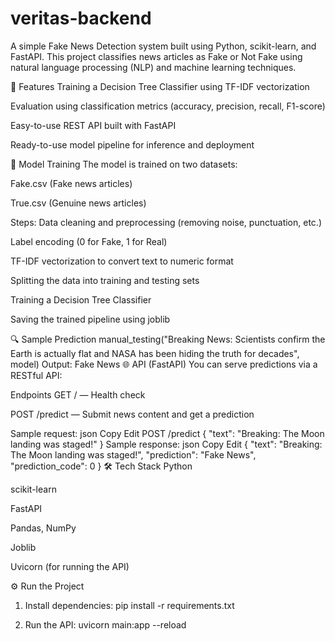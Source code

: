 ﻿# veritas-backend

A simple  Fake News Detection system built using Python, scikit-learn, and FastAPI. This project classifies news articles as Fake or Not Fake using natural language processing (NLP) and machine learning techniques.

🚀 Features
Training a Decision Tree Classifier using TF-IDF vectorization

Evaluation using classification metrics (accuracy, precision, recall, F1-score)

Easy-to-use REST API built with FastAPI

Ready-to-use model pipeline for inference and deployment

🧠 Model Training
The model is trained on two datasets:

Fake.csv (Fake news articles)

True.csv (Genuine news articles)

Steps:
Data cleaning and preprocessing (removing noise, punctuation, etc.)

Label encoding (0 for Fake, 1 for Real)

TF-IDF vectorization to convert text to numeric format

Splitting the data into training and testing sets

Training a Decision Tree Classifier

Saving the trained pipeline using joblib

🔍 Sample Prediction
manual_testing("Breaking News: Scientists confirm the Earth is actually flat and NASA has been hiding the truth for decades", model)
Output: Fake News
🌐 API (FastAPI)
You can serve predictions via a RESTful API:

Endpoints
GET / — Health check

POST /predict — Submit news content and get a prediction

Sample request:
json
Copy
Edit
POST /predict
{
  "text": "Breaking: The Moon landing was staged!"
}
Sample response:
json
Copy
Edit
{
  "text": "Breaking: The Moon landing was staged!",
  "prediction": "Fake News",
  "prediction_code": 0
}
🛠 Tech Stack
Python

scikit-learn

FastAPI

Pandas, NumPy

Joblib

Uvicorn (for running the API)

⚙️ Run the Project
1. Install dependencies:
   pip install -r requirements.txt

3. Run the API:
   uvicorn main:app --reload

